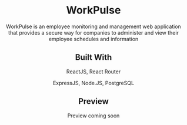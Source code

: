 <h1 align="center">WorkPulse</h1>

<p align="center">WorkPulse is an employee monitoring and management web application that provides a secure way for companies to administer and view their employee schedules and information</p>

<h2 align="center">Built With</h2>

<p align="center">ReactJS, React Router</p>

<p align="center">ExpressJS, Node.JS, PostgreSQL</p>

<h2 align="center">Preview</h2>
<p align="center">Preview coming soon</p[>
